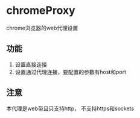 chromeProxy
===========

chrome浏览器的web代理设置

## 功能
1. 设置直接连接
2. 设置通过代理连接，要配置的参数有host和port


## 注意
本代理是web带且只支持http， 不支持https和sockets
